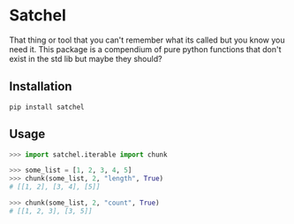 # Satchel

That thing or tool that you can't remember what its called but you know you need it. This package is a compendium of pure python functions that don't exist in the std lib but maybe they should?

## Installation

```
pip install satchel
```

## Usage

```python
>>> import satchel.iterable import chunk

>>> some_list = [1, 2, 3, 4, 5]
>>> chunk(some_list, 2, "length", True)
# [[1, 2], [3, 4], [5]]

>>> chunk(some_list, 2, "count", True)
# [[1, 2, 3], [3, 5]]
```
